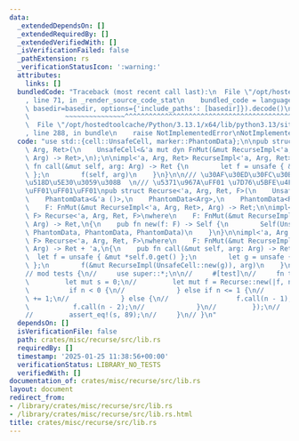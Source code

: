 ```yaml
---
data:
  _extendedDependsOn: []
  _extendedRequiredBy: []
  _extendedVerifiedWith: []
  _isVerificationFailed: false
  _pathExtension: rs
  _verificationStatusIcon: ':warning:'
  attributes:
    links: []
  bundledCode: "Traceback (most recent call last):\n  File \"/opt/hostedtoolcache/Python/3.13.1/x64/lib/python3.13/site-packages/onlinejudge_verify/documentation/build.py\"\
    , line 71, in _render_source_code_stat\n    bundled_code = language.bundle(stat.path,\
    \ basedir=basedir, options={'include_paths': [basedir]}).decode()\n          \
    \         ~~~~~~~~~~~~~~~^^^^^^^^^^^^^^^^^^^^^^^^^^^^^^^^^^^^^^^^^^^^^^^^^^^^^^^^^^^^^^^^^^\n\
    \  File \"/opt/hostedtoolcache/Python/3.13.1/x64/lib/python3.13/site-packages/onlinejudge_verify/languages/rust.py\"\
    , line 288, in bundle\n    raise NotImplementedError\nNotImplementedError\n"
  code: "use std::{cell::UnsafeCell, marker::PhantomData};\n\npub struct RecurseImpl<'a,\
    \ Arg, Ret>(\n    UnsafeCell<&'a mut dyn FnMut(&mut RecurseImpl<'a, Arg, Ret>,\
    \ Arg) -> Ret>,\n);\n\nimpl<'a, Arg, Ret> RecurseImpl<'a, Arg, Ret> {\n    pub\
    \ fn call(&mut self, arg: Arg) -> Ret {\n        let f = unsafe { &mut *self.0.get()\
    \ };\n        f(self, arg)\n    }\n}\n\n/// \u30AF\u30ED\u30FC\u30B8\u30E3\u3067\
    \u518D\u5E30\u3059\u308B  \n/// \u5371\u967A\uFF01 \u7D76\u5BFE\u4F7F\u3046\u306A\
    \uFF01\uFF01\uFF01\npub struct Recurse<'a, Arg, Ret, F>(\n    UnsafeCell<F>,\n\
    \    PhantomData<&'a ()>,\n    PhantomData<Arg>,\n    PhantomData<Ret>,\n)\nwhere\n\
    \    F: FnMut(&mut RecurseImpl<'a, Arg, Ret>, Arg) -> Ret;\n\nimpl<'a, Arg, Ret,\
    \ F> Recurse<'a, Arg, Ret, F>\nwhere\n    F: FnMut(&mut RecurseImpl<'a, Arg, Ret>,\
    \ Arg) -> Ret,\n{\n    pub fn new(f: F) -> Self {\n        Self(UnsafeCell::new(f),\
    \ PhantomData, PhantomData, PhantomData)\n    }\n}\n\nimpl<'a, Arg: 'a, Ret: 'a,\
    \ F> Recurse<'a, Arg, Ret, F>\nwhere\n    F: FnMut(&mut RecurseImpl<'a, Arg, Ret>,\
    \ Arg) -> Ret + 'a,\n{\n    pub fn call(&mut self, arg: Arg) -> Ret {\n      \
    \  let f = unsafe { &mut *self.0.get() };\n        let g = unsafe { &mut *self.0.get()\
    \ };\n        f(&mut RecurseImpl(UnsafeCell::new(g)), arg)\n    }\n}\n\n// #[cfg(test)]\n\
    // mod tests {\n//     use super::*;\n\n//     #[test]\n//     fn test() {\n//\
    \         let mut s = 0;\n//         let mut f = Recurse::new(|f, n| {\n//   \
    \          if n < 0 {\n//             } else if n <= 1 {\n//                 s\
    \ += 1;\n//             } else {\n//                 f.call(n - 1);\n//      \
    \           f.call(n - 2);\n//             }\n//         });\n//         f.call(10);\n\
    //         assert_eq!(s, 89);\n//     }\n// }\n"
  dependsOn: []
  isVerificationFile: false
  path: crates/misc/recurse/src/lib.rs
  requiredBy: []
  timestamp: '2025-01-25 11:38:56+00:00'
  verificationStatus: LIBRARY_NO_TESTS
  verifiedWith: []
documentation_of: crates/misc/recurse/src/lib.rs
layout: document
redirect_from:
- /library/crates/misc/recurse/src/lib.rs
- /library/crates/misc/recurse/src/lib.rs.html
title: crates/misc/recurse/src/lib.rs
---
```


